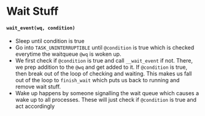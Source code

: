 # Wait Stuff

#### `wait_event(wq, condition)`

- Sleep until condition is true
- Go into `TASK_UNINTERRUPTIBLE` until `@condition` is
  true which is checked everytime the waitqueue `@wq`
  is woken up.
- We first check if `@condition` is true and call 
  `__wait_event` if not. There, we prep addition to the
  `@wq` and get added to it. If `@condition` is true,
  then break out of the loop of checking and waiting. 
  This makes us fall out of the loop to `finish_wait` 
  which puts us back to running and remove wait stuff. 
- Wake up happens by someone signalling the wait queue
  which causes a wake up to all processes. These will 
  just check if `@condition` is true and act accordingly

